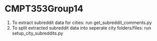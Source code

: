 # CMPT353Group14

1. To extract subreddit data for cities: run get_subreddit_comments.py
2. To split extracted subreddit data into seperate city folders/files: run setup_city_subreddits.py